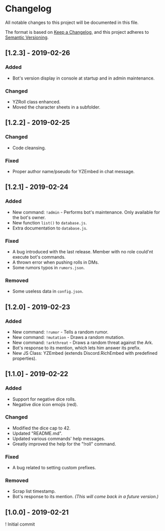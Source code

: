 # Changelog
All notable changes to this project will be documented in this file.

The format is based on [Keep a Changelog](https://keepachangelog.com/en/1.0.0/),
and this project adheres to [Semantic Versioning](https://semver.org/spec/v2.0.0.html).

## [1.2.3] - 2019-02-26
### Added
- Bot's version display in console at startup and in admin maintenance.

### Changed
- YZRoll class enhanced.
- Moved the character sheets in a subfolder.

## [1.2.2] - 2019-02-25
### Changed
- Code cleansing.

### Fixed
- Proper author name/pseudo for YZEmbed in chat message.

## [1.2.1] - 2019-02-24
### Added
- New command: `!admin` - Performs bot's maintenance. Only available for the bot's owner.
- New function `list()` to `database.js`.
- Extra documentation to `database.js`.

### Fixed
- A bug introduced with the last release. Member with no role could'nt execute bot's commands.
- A thrown error when pushing rolls in DMs.
- Some rumors typos in `rumors.json`.

### Removed
- Some useless data in `config.json`.

## [1.2.0] - 2019-02-23
### Added
- New command: `!rumor` - Tells a random rumor.
- New command: `!mutation` - Draws a random mutation.
- New command: `!arkthreat` - Draws a random threat against the Ark.
- Bot's response to its mention, which lets him answer its prefix.
- New JS Class: YZEmbed (extends Discord.RichEmbed with predefined properties).

## [1.1.0] - 2019-02-22
### Added
- Support for negative dice rolls.
- Negative dice icon emojis (red).

### Changed
- Modified the dice cap to 42.
- Updated "README.md".
- Updated various commands' help messages.
- Greatly improved the help for the "!roll" command.

### Fixed
- A bug related to setting custom prefixes.

### Removed
- Scrap list timestamp.
- Bot's response to its mention. *(This will come back in a future version.)*

## [1.0.0] - 2019-02-21
! Initial commit